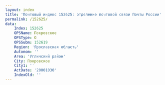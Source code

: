 ```yaml
---
layout: index
title: 'Почтовый индекс 152625: отделение почтовой связи Почты России'
permalink: /152625/
data:
    Index: 152625
    OPSName: Покровское
    OPSType: О
    OPSSubm: 152619
    Region: 'Ярославская область'
    Autonom: ''
    Area: 'Угличский район'
    City: Покровское
    City1: ''
    ActDate: '20001030'
    IndexOld: ''
---
```

